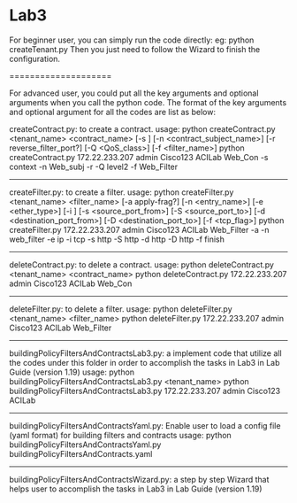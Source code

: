Lab3
====================

For beginner user, you can simply run the code directly:
eg: python createTenant.py
Then you just need to follow the Wizard to finish the configuration.

====================

For advanced user, you could put all the key arguments and optional arguments when you call the python code.
The format of the key arguments and optional argument for all the codes are list as below:


createContract.py: to create a contract.
usage:
python createContract.py <hostname> <username> <password> <tenant_name> <contract_name> [-s <scope>] [-n <contract_subject_name>] [-r reverse_filter_port?] [-Q <QoS_class>] [-f <filter_name>]
python createContract.py 172.22.233.207 admin Cisco123 ACILab Web_Con -s context -n Web_subj -r -Q level2 -f Web_Filter

--------------------------------------------------------------------

createFilter.py: to create a filter.
usage:
python createFilter.py <hostname> <username> <password> <tenant_name> <filter_name> [-a apply-frag?] [-n <entry_name>] [-e <ether_type>] [-i <ip-protocol>] [-s <source_port_from>] [-S <source_port_to>] [-d <destination_port_from>] [-D <destination_port_to>] [-f <tcp_flag>]
python createFilter.py 172.22.233.207 admin Cisco123 ACILab Web_Filter -a -n web_filter -e ip -i tcp -s http -S http -d http -D http -f finish 

--------------------------------------------------------------------

deleteContract.py: to delete a contract.
usage:
python deleteContract.py <hostname> <username> <password> <tenant_name> <contract_name>
python deleteContract.py 172.22.233.207 admin Cisco123 ACILab Web_Con

--------------------------------------------------------------------

deleteFilter.py: to delete a filter.
usage:
python deleteFilter.py <hostname> <username> <password> <tenant_name> <filter_name>
python deleteFilter.py 172.22.233.207 admin Cisco123 ACILab Web_Filter

--------------------------------------------------------------------

buildingPolicyFiltersAndContractsLab3.py: a implement code that utilize all the codes under this folder in order to accomplish the tasks in Lab3 in Lab Guide (version 1.19)
usage:
python buildingPolicyFiltersAndContractsLab3.py <hostname> <username> <password> <tenant_name>
python buildingPolicyFiltersAndContractsLab3.py 172.22.233.207 admin Cisco123 ACILab

--------------------------------------------------------------------

buildingPolicyFiltersAndContractsYaml.py:  Enable user to load a config file (yaml format) for building filters and contracts
usage:
python buildingPolicyFiltersAndContractsYaml.py buildingPolicyFiltersAndContracts.yaml

--------------------------------------------------------------------

buildingPolicyFiltersAndContractsWizard.py:  a step by step Wizard that helps user to accomplish the tasks in Lab3 in Lab Guide (version 1.19)

